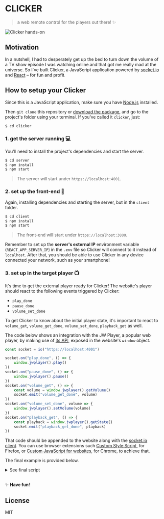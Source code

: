# CLICKER

> a web remote control for the players out there! ✨

![Clicker hands-on](https://user-images.githubusercontent.com/5303585/35593912-b3f6f09a-0611-11e8-94e9-a8217e826b08.gif)

## Motivation

In a nutshell, I had to desperately get up the bed to turn down the volume of a TV show episode I was watching online and that got me really mad at the universe. So I've built Clicker, a JavaScript application powered by [socket.io](https://socket.io/) and [React](https://reactjs.org/) – for fun and profit.

## How to setup your Clicker

Since this is a JavaScript application, make sure you have [Node.js](https://nodejs.org/en/) installed.

Then `git clone` this repository or [download the package](https://github.com/diessica/remote-controller/archive/master.zip), and go to the project's folder using your terminal. If you've called it `clicker`, just:

```sh
$ cd clicker
```

### 1. get the server running 💻

You'll need to install the project's dependencies and start the server.

```sh
$ cd server
$ npm install
$ npm start
```

> The server will start under `https://localhost:4001`.

### 2. set up the front-end 📱

Again, installing dependencies and starting the server, but in the `client` folder.

```sh
$ cd client
$ npm install
$ npm start
```

> The front-end will start under `https://localhost:3000`.

Remember to set up the **server's external IP** environment variable (`REACT_APP_SERVER_IP`) in the `.env` file so Clicker will connect to it instead of `localhost`. After that, you should be able to use Clicker in any device connected your network, such as your smartphone!

### 3. set up in the target player 📺

It's time to get the external player ready for Clicker! The website's player should react to the following events triggered by Clicker:

* `play_done`
* `pause_done`
* `volume_set_done`

To get Clicker to know about the initial player state, it's important to react to `volume_get`, `volume_get_done`, `volume_set_done`, `playback_get` as well.

The code below shows an integration with the JW Player, a popular web player, by making use of [its API](https://developer.jwplayer.com/jw-player/docs/javascript-api-reference/), exposed in the website's `window` object.

```js
const socket = io("https://localhost:4001")

socket.on("play_done", () => {
    window.jwplayer().play()
})
socket.on("pause_done", () => {
    window.jwplayer().pause()
})
socket.on("volume_get", () => {
    const volume = window.jwplayer().getVolume()
    socket.emit("volume_get_done", volume)
})
socket.on("volume_set_done", volume => {
    window.jwplayer().setVolume(volume)
})
socket.on("playback_get", () => {
    const playback = window.jwplayer().getState()
    socket.emit("playback_get_done", playback)
})
```

That code should be appended to the website along with the [socket.io client](https://github.com/socketio/socket.io-client). You can use browser extensions such [Custom Style Script](https://addons.mozilla.org/en-US/firefox/addon/custom-style-script/), for Firefox, or [Custom JavaScript for websites](https://chrome.google.com/webstore/detail/custom-javascript-for-web/poakhlngfciodnhlhhgnaaelnpjljija?hl=en), for Chrome, to achieve that.

The final example is provided below.

<details>

```js
<script src="https://cdnjs.cloudflare.com/ajax/libs/socket.io/2.0.4/socket.io.js"></script>
<script>
    const socket = io("https://localhost:4001")

    socket.on("play_done", () => {
        window.jwplayer().play()
    })
    socket.on("pause_done", () => {
        window.jwplayer().pause()
    })
    socket.on("volume_get", () => {
        const volume = window.jwplayer().getVolume()
        socket.emit("volume_get_done", volume)
    })
    socket.on("volume_set_done", volume => {
        window.jwplayer().setVolume(volume)
    })
    socket.on("playback_get", () => {
        const playback = window.jwplayer().getState()
        socket.emit("playback_get_done", playback)
    })
</script>
```

<summary>
See final script
</summary>
</details>

<br />

✨ **Have fun!**

## License

MIT
